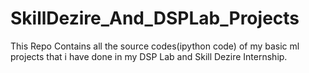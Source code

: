 # SkillDezire_And_DSPLab_Projects
This Repo Contains all the source codes(ipython code) of my basic ml projects that i have done in my DSP Lab and Skill Dezire Internship.
